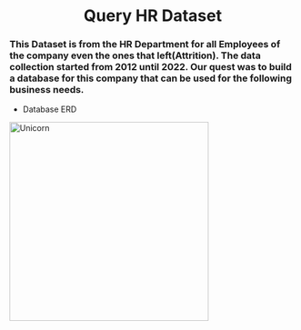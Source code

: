 <h1 align="center">Query HR Dataset</h1>
<h3> This Dataset is from the HR Department for all Employees of the company even the ones that left(Attrition). The data collection started from 2012 until 2022. Our quest was to build a database for this company that can be used for the following business needs. </h3>

- Database ERD
<img width=350px alt="Unicorn" src="C:\F\ITI-Power-BI\Subjects\Advances SQL\Project\submission\erd_sql.PNG"/>



